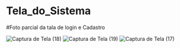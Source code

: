 # Tela_do_Sistema

#Foto parcial da tala de login e  Cadastro 




![Captura de Tela (18)](https://github.com/mateusangel/Tela_do_Sistema/assets/112708039/0c365c45-7a4f-4528-9070-4c9e3772ac25)
![Captura de Tela (19)](https://github.com/mateusangel/Tela_do_Sistema/assets/112708039/27f0a461-e821-4666-aa41-3effd2be38c8)
![Captura de Tela (17)](https://github.com/mateusangel/Tela_do_Sistema/assets/112708039/66402968-4347-48e7-85e6-f41f6cc94bdb)
